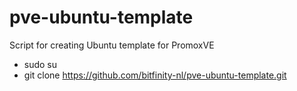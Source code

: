# pve-ubuntu-template
Script for creating Ubuntu template for PromoxVE

- sudo su
- git clone https://github.com/bitfinity-nl/pve-ubuntu-template.git

